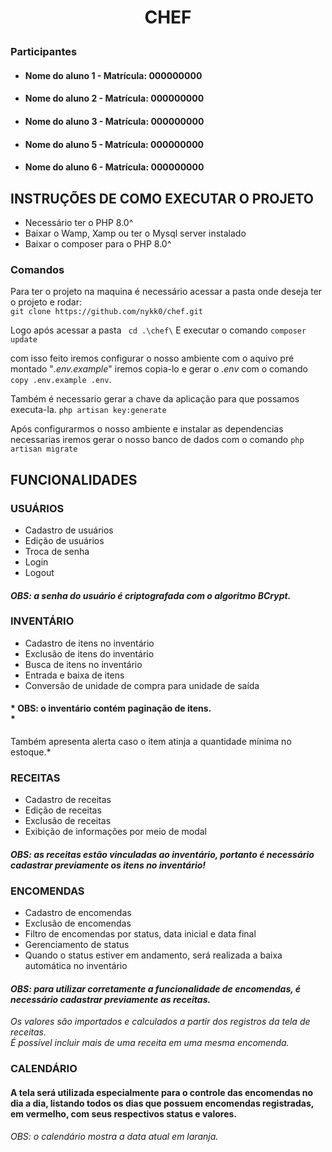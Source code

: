 # <p align="center">CHEF</p>

### Participantes
* #### Nome do aluno 1 - Matrícula: 000000000  
* #### Nome do aluno 2 - Matrícula: 000000000  
* #### Nome do aluno 3 - Matrícula: 000000000  
* #### Nome do aluno 5 - Matrícula: 000000000  
* #### Nome do aluno 6 - Matrícula: 000000000  

## INSTRUÇÕES DE COMO EXECUTAR O PROJETO

* Necessário ter o PHP 8.0^
* Baixar o Wamp, Xamp ou ter o Mysql server instalado
* Baixar o composer para o PHP 8.0^

### Comandos
Para ter o projeto na maquina é necessário acessar a pasta onde deseja ter o projeto e rodar: <br>
 `git clone https://github.com/nykk0/chef.git`

Logo após acessar a pasta ` cd .\chef\`
E executar o comando `composer update`

com isso feito iremos configurar o nosso ambiente com o aquivo pré montado "*.env.example*" iremos copia-lo e gerar o *.env* com o comando `copy .env.example .env`.

Também é necessario gerar a chave da aplicação para que possamos executa-la.
`php artisan key:generate`

Após configurarmos o nosso ambiente e instalar as dependencias necessarias iremos gerar o nosso banco de dados com o comando `php artisan migrate`





## FUNCIONALIDADES

### USUÁRIOS
* Cadastro de usuários  
* Edição de usuários  
* Troca de senha  
* Login  
* Logout  

#### *OBS: a senha do usuário é criptografada com o algoritmo BCrypt.*


### INVENTÁRIO
* Cadastro de itens no inventário  
* Exclusão de itens do inventário  
* Busca de itens no inventário  
* Entrada e baixa de itens  
* Conversão de unidade de compra para unidade de saída  

#### * OBS: o inventário contém paginação de itens.<br>  *
Também apresenta alerta caso o item atinja a quantidade mínima no estoque.*


### RECEITAS
* Cadastro de receitas  
* Edição de receitas  
* Exclusão de receitas  
* Exibição de informações por meio de modal  

#### *OBS: as receitas estão vinculadas ao inventário, portanto é necessário cadastrar previamente os itens no inventário!*


### ENCOMENDAS
* Cadastro de encomendas  
* Exclusão de encomendas  
* Filtro de encomendas por status, data inicial e data final  
* Gerenciamento de status  
* Quando o status estiver em andamento, será realizada a baixa automática no inventário  

#### *OBS: para utilizar corretamente a funcionalidade de encomendas, é necessário cadastrar previamente as receitas.*<br>  
*Os valores são importados e calculados a partir dos registros da tela de receitas.  
É possível incluir mais de uma receita em uma mesma encomenda.*


### CALENDÁRIO
#### A tela será utilizada especialmente para o controle das encomendas no dia a dia, listando todos os dias que possuem encomendas registradas, em vermelho, com seus respectivos status e valores.  

*OBS: o calendário mostra a data atual em laranja.*  
